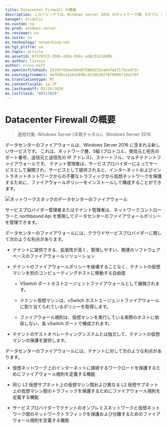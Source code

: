 ```yaml
---
title: Datacenter Firewall の概要
description: このトピックでは、Windows Server 2016 のネットワーク層、5タプル (プロトコル、発信元と宛先の IP アドレス、送信元と送信先の IP アドレス)、ステートフル、マルチテナントファイアウォールのデータセンターのファイアウォールについて説明します。
manager: brianlic
ms.custom: na
ms.prod: windows-server
ms.reviewer: na
ms.suite: na
ms.technology: networking-sdn
ms.tgt_pltfrm: na
ms.topic: article
ms.assetid: 67576533-206b-428a-956c-ed8c53218d9b
ms.author: lizross
author: eross-msft
ms.openlocfilehash: 141057d2ee3e648f589d255ea04fdef179cedf3c
ms.sourcegitcommit: da7b9bce1eba369bcd156639276f6899714e279f
ms.translationtype: MT
ms.contentlocale: ja-JP
ms.lasthandoff: 03/26/2020
ms.locfileid: "80317029"
---
```

# <a name="datacenter-firewall-overview"></a>Datacenter Firewall の概要

>適用対象: Windows Server (半期チャネル)、Windows Server 2016

データセンターのファイアウォールは、Windows Server 2016 に含まれる新しいサービスです。 これは、ネットワーク層、5組 (プロトコル、発信元と宛先のポート番号、送信元と送信先の IP アドレス)、ステートフル、マルチテナントファイアウォールです。 テナント管理者は、サービスプロバイダーによってサービスとして展開され、サービスとして提供されると、インターネットおよびイントラネットネットワークからの不要なトラフィックから仮想ネットワークを保護するために、ファイアウォールポリシーをインストールして構成することができます。  
  
![ネットワークスタックのデータセンターのファイアウォール](../../../media/Datacenter-Firewall-Overview/MultitenantFirewallOverview2.png)  
  
サービスプロバイダー管理者またはテナント管理者は、ネットワークコントローラーと northbound Api を使用してデータセンターのファイアウォールポリシーを管理できます。  
  
データセンターのファイアウォールには、クラウドサービスプロバイダーに関して次のような利点があります。  
  
-   テナントに提供できる、拡張性が高く、管理しやすい、関連のソフトウェアベースのファイアウォールソリューション  
  
-   テナントのファイアウォールポリシーを破壊することなく、テナントの仮想マシンを別のコンピューティングホストに移動する自由度  
  
    -   VSwitch ポートホストエージェントファイアウォールとして展開されます。  
  
    -   テナント仮想マシンは、vSwitch ホストエージェントファイアウォールに割り当てられているポリシーを取得します。  
  
    -   ファイアウォール規則は、仮想マシンを実行している実際のホストに依存しない、各 vSwitch ポートで構成されます。  
  
-   テナントのゲストオペレーティングシステムとは独立して、テナントの仮想マシンの保護を提供します。  
  
データセンターのファイアウォールには、テナントに対して次のような利点があります。  
  
-   仮想ネットワーク上のインターネットに接続するワークロードを保護するためにファイアウォール規則を定義する機能  
  
-   同じ L2 仮想サブネット上の仮想マシン間および異なる L2 仮想サブネット上の仮想マシン間のトラフィックを保護するためにファイアウォール規則を定義する機能  
  
-   サービスプロバイダーでテナントのオンプレミスネットワークと仮想ネットワーク間のネットワークトラフィックを保護および分離するためのファイアウォール規則を定義する機能  
  


